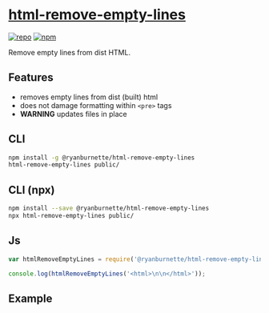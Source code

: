 # [html-remove-empty-lines](https://github.com/ryanburnette/html-remove-empty-lines)

[![repo](https://img.shields.io/badge/repository-Github-black.svg?style=flat-square)](https://github.com/ryanburnette/html-remove-empty-lines)
[![npm](https://img.shields.io/badge/package-NPM-green.svg?style=flat-square)](https://www.npmjs.com/package/@ryanburnette/html-remove-empty-lines)

Remove empty lines from dist HTML.

## Features

- removes empty lines from dist (built) html
- does not damage formatting within `<pre>` tags
- **WARNING** updates files in place

## CLI

```bash
npm install -g @ryanburnette/html-remove-empty-lines
html-remove-empty-lines public/
```

## CLI (npx)

```bash
npm install --save @ryanburnette/html-remove-empty-lines
npx html-remove-empty-lines public/
```

## Js

```js
var htmlRemoveEmptyLines = require('@ryanburnette/html-remove-empty-lines');

console.log(htmlRemoveEmptyLines('<html>\n\n</html>'));
```

## Example
